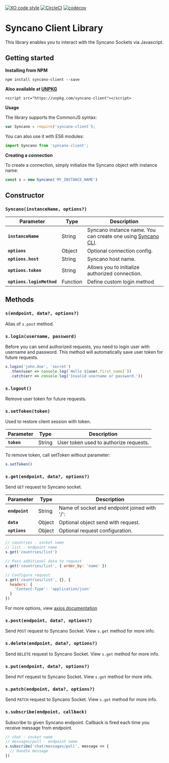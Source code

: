 [![XO code style](https://img.shields.io/badge/code_style-XO-5ed9c7.svg)](https://github.com/sindresorhus/xo)   [![CircleCI](https://circleci.com/gh/Syncano/syncano-client-js.svg?style=shield&circle-token=2efee697e0cee80591aec86e022a9dbe0b3b25b8)](https://circleci.com/gh/Syncano/syncano-client-js)   [![codecov](https://codecov.io/gh/Syncano/syncano-client-js/branch/devel/graph/badge.svg)](https://codecov.io/gh/Syncano/syncano-client-js)

# Syncano Client Library

This library enables you to interact with the Syncano Sockets via Javascript.

## Getting started

**Installing from NPM**

    npm install syncano-client --save

**Also available at [UNPKG](https://unpkg.com/syncano-client)**

    <script src="https://unpkg.com/syncano-client"></script>

**Usage**

The library supports the CommonJS syntax:

```js
var Syncano = require('syncano-client');
```

You can also use it with ES6 modules:

```js
import Syncano from 'syncano-client';
```

**Creating a connection**

To create a connection, simply initialize the Syncano object with instance name:

```js
const s = new Syncano('MY_INSTANCE_NAME')
```

## Constructor

### `Syncano(instanceName, options?)`

| Parameter | Type | Description |
|-----------|------|-------------|
| **`instanceName`** | String | Syncano instance name. You can create one using [Syncano CLI](https://github.com/Syncano/syncano-node-cli). |
| **`options`** | Object | Optional connection config. |
| **`options.host`** | String | Syncano host name. |
| **`options.token`** | String | Allows you to initialize authorized connection. |
| **`options.loginMethod`** |  Function | Define custom login method |

## Methods

### `s(endpoint, data?, options?)`

Alias of `s.post` method.

### `s.login(username, password)`

Before you can send authorized requests, you need to login user with username and password. This method will automatically save user token for future requests.

```js
s.login('john.doe', 'secret')
  .then(user => console.log(`Hello ${user.first_name}`))
  .catch(err => console.log('Invalid username or password.'))
```

### `s.logout()`

Remove user token for future requests.

### `s.setToken(token)`

Used to restore client session with token.

| Parameter | Type | Description |
|-----------|------|-------------|
| **`token`** | String | User token used to authorize requests.  |

To remove token, call setToken without parameter:

```js
s.setToken()
```

### `s.get(endpoint, data?, options?)`

Send `GET` request to Syncano socket.

| Parameter | Type | Description |
|-----------|------|-------------|
| **`endpoint`** | String | Name of socket and endpoint joined with '/':  |
| **`data`** | Object | Optional object send with request. |
| **`options`** | Object | Optional request configuration. |


```js
// countries - socket name
// list - endpoint name
s.get('countries/list')

// Pass additional data to request
s.get('countries/list', { order_by: 'name' })

// Configure request
s.get('countries/list', {}, {
  headers: {
    'Content-Type': 'application/json'
  }
})
```

For more options, view [axios documentation](https://www.npmjs.com/package/axios)

### `s.post(endpoint, data?, options?)`

Send `POST` request to Syncano Socket. View `s.get` method for more info.

### `s.delete(endpoint, data?, options?)`

Send `DELETE` request to Syncano Socket. View `s.get` method for more info.

### `s.put(endpoint, data?, options?)`

Send `PUT` request to Syncano Socket. View `s.get` method for more info.

### `s.patch(endpoint, data?, options?)`

Send `PATCH` request to Syncano Socket. View `s.get` method for more info.

### `s.subscribe(endpoint, callback)`

Subscribe to given Syncano endpoint. Callback is fired each time you receive message from endpoint.


```js
// chat - socket name
// messages/poll - endpoint name
s.subscribe('chat/messages/poll', message => {
  // Handle message
})
```
